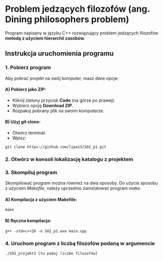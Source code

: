 # Problem jedzących filozofów (ang. Dining philosophers problem)
Program napisany w języku C++ rozwiązujący problem jedzących filozofów **metodą z użyciem hierarchii zasobów.**

## Instrukcja uruchomienia programu
###  1. Pobierz program  
   Aby pobrać projekt na swój komputer, masz dwie opcje:

#### A) Pobierz jako ZIP:  
- Kliknij zielony przycisk **Code** (na górze po prawej).  
- Wybierz opcję **Download ZIP**.  
- Rozpakuj pobrany plik na swoim komputerze.
   
#### B) Użyj git clone: 
- Otwórz terminal.  
- Wpisz: 
```
git clone https://github.com/lipa13/SO2_p1.git
```
###  2.  Otwórz w konsoli lokalizację katalogu z projektem
###  3.  Skompiluj program
Skompilować program można również na dwa sposoby. Do użycia sposobu z użyciem *Makefile*, należy uprzednio zainstalować program *make*.
#### A) Kompilacja z użyciem Makefile:
```
make
```
#### B) Ręczna kompilacja:
```
g++ -std=c++20 -o SO2_p1.exe main.cpp
```
###  4.  Uruchom program z liczbą filozofów podaną w argumencie
```
./SO2_projekt1 [tu podaj liczbe filozofów]
```